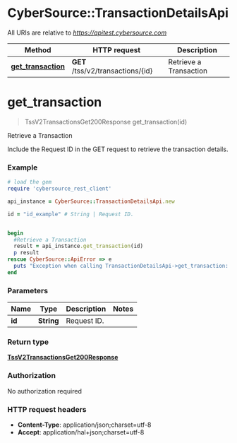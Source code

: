 # CyberSource::TransactionDetailsApi

All URIs are relative to *https://apitest.cybersource.com*

Method | HTTP request | Description
------------- | ------------- | -------------
[**get_transaction**](TransactionDetailsApi.md#get_transaction) | **GET** /tss/v2/transactions/{id} | Retrieve a Transaction


# **get_transaction**
> TssV2TransactionsGet200Response get_transaction(id)

Retrieve a Transaction

Include the Request ID in the GET request to retrieve the transaction details.

### Example
```ruby
# load the gem
require 'cybersource_rest_client'

api_instance = CyberSource::TransactionDetailsApi.new

id = "id_example" # String | Request ID. 


begin
  #Retrieve a Transaction
  result = api_instance.get_transaction(id)
  p result
rescue CyberSource::ApiError => e
  puts "Exception when calling TransactionDetailsApi->get_transaction: #{e}"
end
```

### Parameters

Name | Type | Description  | Notes
------------- | ------------- | ------------- | -------------
 **id** | **String**| Request ID.  | 

### Return type

[**TssV2TransactionsGet200Response**](TssV2TransactionsGet200Response.md)

### Authorization

No authorization required

### HTTP request headers

 - **Content-Type**: application/json;charset=utf-8
 - **Accept**: application/hal+json;charset=utf-8



